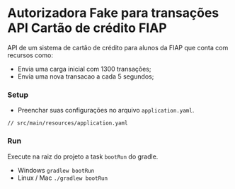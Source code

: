 # Autorizadora Fake para transações API Cartão de crédito FIAP

API de um sistema de cartão de crédito para alunos da FIAP que conta com recursos como:
- Envia uma carga inicial com 1300 transações;
- Envia uma nova transacao a cada 5 segundos;

### Setup

- Preenchar suas configurações no arquivo `application.yaml`.
```text
// src/main/resources/application.yaml
```
### Run
Execute na raiz do projeto a task `bootRun` do gradle.

- Windows
  `gradlew bootRun`
- Linux / Mac
  `./gradlew bootRun`
